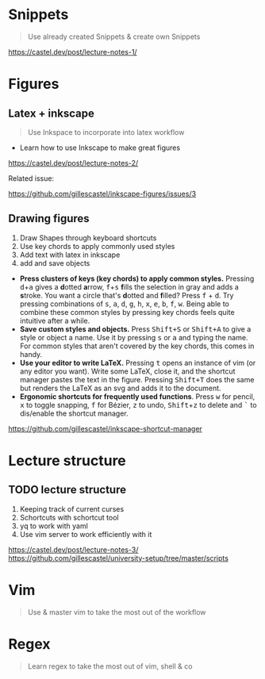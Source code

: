 # Snippets

> Use already created Snippets & create own Snippets

https://castel.dev/post/lecture-notes-1/


# Figures

## Latex + inkscape

> Use Inkspace to incorporate into latex workflow

* Learn how to use Inkscape to make great figures

https://castel.dev/post/lecture-notes-2/

Related issue:

https://github.com/gillescastel/inkscape-figures/issues/3

## Drawing figures

1. Draw Shapes through keyboard shortcuts
2. Use key chords to apply commonly used styles
3. Add text with latex in inkscape
4. add and save objects

- **Press clusters of keys (key chords) to apply common styles.** Pressing <kbd>d</kbd>+<kbd>a</kbd> gives a **d**otted **a**rrow, <kbd>f</kbd>+<kbd>s</kbd> **f**ills the selection in gray and adds a **s**troke. You want a circle that's **d**otted and **f**illed? Press <kbd>f</kbd> + <kbd>d</kbd>. Try pressing combinations of <kbd>s</kbd>, <kbd>a</kbd>, <kbd>d</kbd>, <kbd>g</kbd>, <kbd>h</kbd>, <kbd>x</kbd>, <kbd>e</kbd>, <kbd>b</kbd>, <kbd>f</kbd>, <kbd>w</kbd>. Being able to combine these common styles by pressing key chords feels quite intuitive after a while.
- **Save custom styles and objects.** Press <kbd>Shift+S</kbd> or <kbd>Shift+A</kbd> to give a style or object a name. Use it by pressing <kbd>s</kbd> or <kbd>a</kbd> and typing the name. For common styles that aren't covered by the key chords, this comes in handy.
- **Use your editor to write LaTeX.** Pressing <kbd>t</kbd> opens an instance of vim (or any editor you want). Write some LaTeX, close it, and the shortcut manager pastes the text in the figure. Pressing <kbd>Shift+T</kbd> does the same but renders the LaTeX as an svg and adds it to the document.
- **Ergonomic shortcuts for frequently used functions**. Press <kbd>w</kbd> for pencil, <kbd>x</kbd> to toggle snapping, <kbd>f</kbd> for Bézier, <kbd>z</kbd> to undo, <kbd>Shift</kbd>+<kbd>z</kbd> to delete and <kbd>\`</kbd> to dis/enable the shortcut manager.

https://github.com/gillescastel/inkscape-shortcut-manager

# Lecture structure

## TODO lecture structure

1. Keeping track of current curses
2. Schortcuts with schortcut tool
3. yq to work with yaml
4. Use vim server to work efficiently with it

https://castel.dev/post/lecture-notes-3/
https://github.com/gillescastel/university-setup/tree/master/scripts

# Vim

> Use & master vim to take the most out of the workflow

# Regex

> Learn regex to take the most out of vim, shell & co

